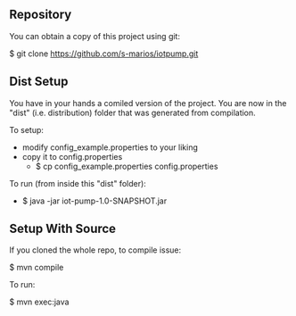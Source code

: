 Repository
----------

You can obtain a copy of this project using git:

$ git clone https://github.com/s-marios/iotpump.git

Dist Setup
----------

You have in your hands a comiled version of the project. You are now in the "dist" (i.e. distribution) folder that was generated from compilation.

To setup:

* modify config_example.properties to your liking
* copy it to config.properties
    * $ cp config_example.properties config.properties

To run (from inside this "dist" folder):

* $ java -jar iot-pump-1.0-SNAPSHOT.jar

Setup With Source
-----------------

If you cloned the whole repo, to compile issue:

$ mvn compile

To run:

$ mvn exec:java
